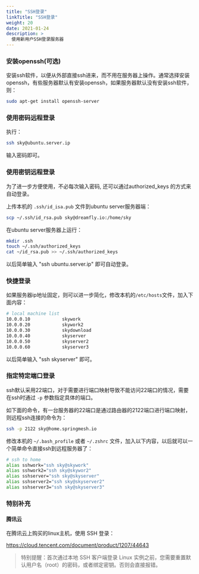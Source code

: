 ```yaml
---
title: "SSH登录"
linkTitle: "SSH登录"
weight: 20
date: 2021-01-24
description: >
  使用新用户SSH登录服务器
---
```


### 安装openssh(可选)

安装ssh软件，以便从外部直接ssh进来，而不用在服务器上操作。通常选择安装openssh，有些服务器默认有安装openssh，如果服务器默认没有安装ssh软件，则：

```bash
sudo apt-get install openssh-server
```

### 使用密码远程登录

执行：

```bash
ssh sky@ubuntu.server.ip
```

输入密码即可。

### 使用密钥远程登录

为了进一步方便使用，不必每次输入密码, 还可以通过authorized_keys 的方式来自动登录。

上传本机的 `.ssh/id_isa.pub` 文件到ubuntu server服务器端：

```bash
scp ~/.ssh/id_rsa.pub sky@dreamfly.io:/home/sky 
```

在ubuntu server服务器上运行：

```bash
mkdir .ssh
touch ~/.ssh/authorized_keys
cat ~/id_rsa.pub >> ~/.ssh/authorized_keys
```

以后简单输入 "ssh ubuntu.server.ip" 即可自动登录。

### 快捷登录

如果服务器ip地址固定，则可以进一步简化，修改本机的`/etc/hosts`文件，加入下面内容：

```bash
# local machine list
10.0.0.10            skywork
10.0.0.20            skywork2
10.0.0.30            skydownload
10.0.0.40            skyserver
10.0.0.50            skyserver2
10.0.0.60            skyserver3
```

以后简单输入 "ssh skyserver" 即可。

### 指定特定端口登录

ssh默认采用22端口，对于需要进行端口映射导致不能访问22端口的情况，需要在ssh时通过 `-p` 参数指定具体的端口。

如下面的命令，有一台服务器的22端口是通过路由器的2122端口进行端口映射，则远程ssh连接的命令为：

```bash
ssh -p 2122 sky@home.springmesh.io
```

修改本机的 `~/.bash_profile` 或者 `~/.zshrc` 文件，加入以下内容，以后就可以一个简单命令直接ssh到远程服务器了：

```bash
# ssh to home
alias sshwork="ssh sky@skywork"
alias sshwork2="ssh sky@skywor2"
alias sshserver="ssh sky@skyserver"
alias sshserver2="ssh sky@skyserver2"
alias sshserver3="ssh sky@skyserver3"
```

### 特别补充

#### 腾讯云

在腾讯云上购买的linux主机，使用 SSH 登录：

https://cloud.tencent.com/document/product/1207/44643

>  特别提醒：首次通过本地 SSH 客户端登录 Linux 实例之前，您需要重置默认用户名（root）的密码，或者绑定密钥。否则会直接报错。

